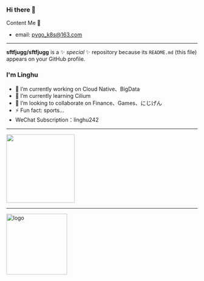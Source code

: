 ### Hi there 👋  

Content Me 📱

- email: <a href="mailto:pygo_k8s@163.com">pygo_k8s@163.com</a>

<hr>

**sftfjugg/sftfjugg** is a ✨ _special_ ✨ repository because its `README.md` (this file) appears on your GitHub profile.

### I'm Linghu
- 🔭 I’m currently working on Cloud Native、BigData
- 🌱 I’m currently learning Cilium
- 👯 I’m looking to collaborate on Finance、Games、にじげん
- ⚡ Fun fact: sports...
- WeChat Subscription：linghu242

<hr>
<a href="https://github.com/sftfjugg/github-readme-stats" title="Go to Source">
  <img height=180 src="https://github-readme-stats.vercel.app/api?username=sftfjugg&show_icons=true&theme=radical">
</a>
<hr>
<img src="https://github-profile-trophy.vercel.app/?username=sftfjugg&theme=flat&column=7" alt="logo" height="160" align="center" style="margin: auto; margin-bottom: 20px;" />
